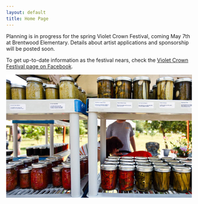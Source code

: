```yaml
---
layout: default
title: Home Page
---
```


Planning is in progress for the spring Violet Crown Festival, coming May 7th at Brentwood Elementary.  Details about artist
applications and sponsorship will be posted soon.

To get up-to-date information as the festival nears, check the [Violet Crown Festival page on Facebook](https://www.facebook.com/VioletCrownFestival).

<img src="img/7000691842_260e5747fa_b.jpg" class="img-responsive well">
